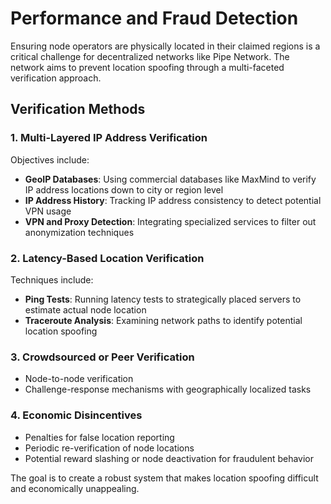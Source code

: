 # Performance and Fraud Detection

Ensuring node operators are physically located in their claimed regions is a critical challenge for decentralized networks like Pipe Network. The network aims to prevent location spoofing through a multi-faceted verification approach.

## Verification Methods

### 1. Multi-Layered IP Address Verification

Objectives include:

- **GeoIP Databases**: Using commercial databases like MaxMind to verify IP address locations down to city or region level
- **IP Address History**: Tracking IP address consistency to detect potential VPN usage
- **VPN and Proxy Detection**: Integrating specialized services to filter out anonymization techniques

### 2. Latency-Based Location Verification

Techniques include:

- **Ping Tests**: Running latency tests to strategically placed servers to estimate actual node location
- **Traceroute Analysis**: Examining network paths to identify potential location spoofing

### 3. Crowdsourced or Peer Verification

- Node-to-node verification
- Challenge-response mechanisms with geographically localized tasks

### 4. Economic Disincentives

- Penalties for false location reporting
- Periodic re-verification of node locations
- Potential reward slashing or node deactivation for fraudulent behavior

The goal is to create a robust system that makes location spoofing difficult and economically unappealing.